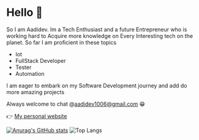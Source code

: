 # Hello 👋
So I am Aadidev. Im a Tech Enthusiast and a future Entrepreneur who is working hard to Acquire more knowledge on Every Interesting tech on the planet.
So far I am proficient in these topics

 - Iot
 - FullStack Developer
 - Tester
 - Automation
   
I am eager to embark on my Software Development journey and add do more amazing projects

Always welcome to chat @aadidev1006@gmail.com 😁

👉 [My personal website ](https://aadi1006.github.io/aadidev_portfolio/)

[![Anurag's GitHub stats](https://github-readme-stats.vercel.app/api?username=aadi1006)](https://github.com/anuraghazra/github-readme-stats)
![Top Langs](https://github-readme-stats.vercel.app/api/top-langs/?username=aadi1006&layout=compact)
